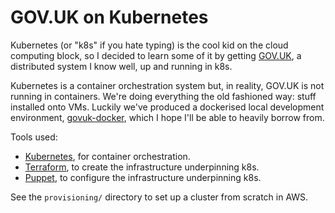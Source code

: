 GOV.UK on Kubernetes
====================

Kubernetes (or "k8s" if you hate typing) is the cool kid on the cloud
computing block, so I decided to learn some of it by getting
[GOV.UK][], a distributed system I know well, up and running in k8s.

Kubernetes is a container orchestration system but, in reality, GOV.UK
is not running in containers.  We're doing everything the old
fashioned way: stuff installed onto VMs.  Luckily we've produced a
dockerised local development environment, [govuk-docker][], which I
hope I'll be able to heavily borrow from.

Tools used:

- [Kubernetes][], for container orchestration.
- [Terraform][], to create the infrastructure underpinning k8s.
- [Puppet][], to configure the infrastructure underpinning k8s.

See the `provisioning/` directory to set up a cluster from scratch in
AWS.

[GOV.UK]: https://www.gov.uk
[govuk-docker]: https://github.com/alphagov/govuk-docker
[Kubernetes]: https://kubernetes.io/
[Terraform]: https://www.terraform.io/
[Puppet]: https://puppet.com/
